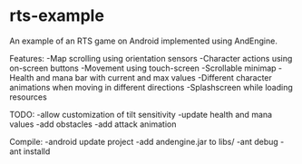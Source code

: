 rts-example
===========

An example of an RTS game on Android implemented using AndEngine. 

Features:
-Map scrolling using orientation sensors
-Character actions using on-screen buttons
-Movement using touch-screen
-Scrollable minimap
-Health and mana bar with current and max values
-Different character animations when moving in different directions
-Splashscreen while loading resources

TODO:
-allow customization of tilt sensitivity
-update health and mana values
-add obstacles
-add attack animation

Compile:
-android update project
-add andengine.jar to libs/
-ant debug
-ant installd

